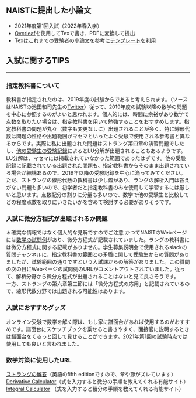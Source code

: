 ## NAISTに提出した小論文
- 2021年度第1回入試（2022年春入学）
- [Overleaf](https://www.overleaf.com/)を使用してTexで書き、PDFに変換して提出
- Texはこれまでの受験者の小論文を参考に[テンプレート](https://www.y-misc.org/tex/template.html)を利用

## 入試に関するTIPS
---
### 指定教科書について
教科書が指定されたのは、2019年度の試験からであると考えられます。（ソースはNAISTの池田和司先生の[Twitter](https://twitter.com/kazushi_/status/1144016956741132288?s=20&t=FPWUCUO89cjAt52EbiZ0kg)）従って、2019年度の試験以降の数学の問題を中心に参照するのがよいと思われます。個人的には、時間に余裕があり数学で点数を取りたい場合は、指定教科書を用いて勉強することをおすすめします。指定教科書の問題が丸々（数字も変更なしに）出題されることが多く、特に線形代数は問題の性格や出題範囲がマセマといったよく受験で使用される参考書と異なるからです。実際に私に出題された問題はストラング第四章の演習問題でしたし、[他の受験生の受験記録]((https://note.com/hatodove/n/nee1286d4c0d7))によるとLU分解が出題されることもあるようです。LU分解は、マセマには掲載されていなかった範囲であったはずです。他の受験記録に記載されている出題された問題も、指定教科書からそのまま出題されている場合が結構あるので、2019年以降の受験記録を中心に漁ってみてください。
ただ、ストラングの線形代数の教科書は少し癖があり、ラングの解析入門は答えがない問題も多いので、初学者だと指定教科書のみを使用して学習するには厳しいと思います。点数配分の割りに分量も多いので、数学で他の受験生と比較してどの程度点数を取りにいきたいかを含めて検討する必要がありそうです。  
### 入試に微分方程式が出題されるか問題
＊確実な情報ではなく個人的な見解ですのでご注意
かつてNAISTのWebページには[数学の試問例](http://isw3.naist.jp/IS/nyushi/faq/examquestions.pdf)があり、微分方程式が記載されていました。ラングの教科書には微分方程式に関する記載がありません。学生募集説明会で使用されるslackの質問チャンネルに、指定教科書の範囲との矛盾に関して受験生からの質問がありましたが、試験範囲の通りですという入試課からの解答がありました。この質問の次の日にWebページの試問例のURLがコメントアウトされていました。従って、解析分野から微分方程式が出題されることはないと見て良さそうです。  
一方、ストラングの第六章第三節には「微分方程式の応用」と記載されているので、線形代数分野では出題される可能性はあります。

### 入試におすすめグッズ
オンライン受験で数学を解く際は、もし家に譜面台があれば使用するのがおすすめです。譜面台にスケッチブックを乗せると書きやすく、面接官に説明するときは譜面台をくるっと回して見せることができます。2021年第1回の試験時点では使用しても良いと言われました。  

### 数学対策に使用したURL
[ストラングの解答](https://math.mit.edu/~gs/linearalgebra/)（英語のfifth editionですので、章や節がズレています）  
[Derivative Calculator](https://www.derivative-calculator.net/)（式を入力すると微分の手順を教えてくれる有能サイト）  
[Integral Calculator](https://www.integral-calculator.com/) （式を入力すると積分の手順を教えてくれる有能サイト）

